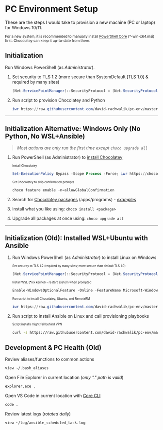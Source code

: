 # PC Environment Setup

These are the steps I would take to provision a new machine (PC or laptop) for Windows 10/11.

<sup>For a new system, it is recommended to manually install [PowerShell Core](https://github.com/PowerShell/PowerShell/releases/latest) (\*-win-x64.msi) first. Chocolatey can keep it up-to-date from there.</sup>

## Initialization

Run Windows PowerShell (as _Administrator_).

1. Set security to TLS 1.2 (more secure than SystemDefault [TLS 1.0] & required by many sites)

   ```powershell
   [Net.ServicePointManager]::SecurityProtocol = [Net.SecurityProtocolType]::Tls12
   ```

2. Run script to provision Chocolatey and Python

   ```powershell
   iwr https://raw.githubusercontent.com/david-rachwalik/pc-env/master/win_init.ps1 -UseBasicParsing | iex
   ```

---

## Initialization Alternative: Windows Only (No Python, No WSL+Ansible)

> _Most actions are only run the first time except `choco upgrade all`_

1. Run PowerShell (as Administrator) to [install Chocolatey](https://chocolatey.org/install)

   <sub><sup>Install Chocolatey</sup></sub>

   ```powershell
   Set-ExecutionPolicy Bypass -Scope Process -Force; iwr https://chocolatey.org/install.ps1 -UseBasicParsing | iex
   ```

   <sub><sup>Set Chocolatey to skip confirmation prompts</sup></sub>

   ```powershell
   choco feature enable -n=allowGlobalConfirmation
   ```

2. Search for [Chocolatey packages](https://chocolatey.org/packages) (apps/programs) - _[examples](https://raw.githubusercontent.com/david-rachwalik/pc-env/master/ansible_playbooks/group_vars/windows/choco.yml)_

3. Install what you like using: `choco install <package>`

4. Upgrade all packages at once using: `choco upgrade all`

---

## Initialization (Old): Installed WSL+Ubuntu with Ansible

1. Run Windows PowerShell (as _Administrator_) to install Linux on Windows

   <sub><sup>Set security to TLS 1.2 (required by many sites; more secure than default TLS 1.0)</sup></sub>

   ```powershell
   [Net.ServicePointManager]::SecurityProtocol = [Net.SecurityProtocolType]::Tls12
   ```

   <sub><sup>Install WSL (\*nix kernel) - restart system when prompted</sup></sub>

   ```powershell
   Enable-WindowsOptionalFeature -Online -FeatureName Microsoft-Windows-Subsystem-Linux
   ```

   <sub><sup>Run script to install Chocolatey, Ubuntu, and RemoteRM</sup></sub>

   ```powershell
   iwr https://raw.githubusercontent.com/david-rachwalik/pc-env/master/win_init.ps1 -UseBasicParsing | iex
   ```

2. Run script to install Ansible on Linux and call provisioning playbooks

   <sub><sup>Script installs might fail behind VPN</sup></sub>

   ```bash
   curl -s https://raw.githubusercontent.com/david-rachwalik/pc-env/master/wsl_init.sh | sudo -H bash
   ```

## Development & PC Health (Old)

Review aliases/functions to common actions

```bash
view ~/.bash_aliases
```

Open File Explorer in current location (_only "." path is valid_)

```bash
explorer.exe .
```

Open VS Code in current location with [Core CLI](https://code.visualstudio.com/docs/editor/command-line#_core-cli-options)

```bash
code .
```

Review latest logs (_rotated daily_)

```bash
view ~/log/ansible_scheduled_task.log
```

